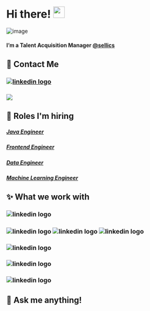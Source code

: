 # Hi there! <img src="https://raw.githubusercontent.com/MartinHeinz/MartinHeinz/master/wave.gif" width="30px">


![image](https://user-images.githubusercontent.com/79251946/112474326-c4593900-8d6f-11eb-8900-0ccc8503d997.png)


#### I’m a Talent Acquisition Manager [@sellics](https://sellics.com/)

## 📲 Contact Me
### [<img align="center" alt="linkedin logo" src="https://img.shields.io/badge/-PAULA%20BECHELLI-blue?style=for-the-badge&logo=Linkedin&logoColor=white"/>](https://www.linkedin.com/in/paula-bechelli/) 
### [<img  align="center" src="https://img.shields.io/badge/-paula.bechelli@sellics.com-c64756?style=for-the-badge&logo=Gmail&logoColor=white">](mailto:paula.bechelli@sellics.com)


## 🚀 Roles I'm hiring 
 
##### [Java Engineer](https://sellicsjobs.recruitee.com/o/java-engineer-mfd-remote-possible) 
##### [Frontend Engineer](https://sellicsjobs.recruitee.com/o/frontend-engineer-react-mfd-remote-possible)  
##### [Data Engineer](https://sellicsjobs.recruitee.com/o/senior-data-engineer-mfd-remote-possible-berlin)  
##### [Machine Learning Engineer](https://sellicsjobs.recruitee.com/o/machine-learning-engineer-mfd-remote-possible)  


## ✨ What we work with
###  <img align="center" alt="linkedin logo" src="https://img.shields.io/badge/java-%23ED8B00.svg?style=for-the-badge&logo=java&logoColor=white"/>
### <img align="center" alt="linkedin logo" src="https://img.shields.io/badge/javascript-%23323330.svg?style=for-the-badge&logo=javascript&logoColor=%23F7DF1E"/> <img align="center" alt="linkedin logo" src="https://img.shields.io/badge/react-%2320232a.svg?style=for-the-badge&logo=react&logoColor=%2361DAFB"/> <img align="center" alt="linkedin logo" src="https://img.shields.io/badge/redux-%23593d88.svg?style=for-the-badge&logo=redux&logoColor=white"/> 
### <img align="center" alt="linkedin logo" src="https://img.shields.io/badge/kotlin-%230095D5.svg?style=for-the-badge&logo=kotlin&logoColor=white"/> 
### <img align="center" alt="linkedin logo" src="https://img.shields.io/badge/python-3670A0?style=for-the-badge&logo=python&logoColor=ffdd54"/>
### <img align="center" alt="linkedin logo" src="https://img.shields.io/badge/scala-%23DC322F.svg?style=for-the-badge&logo=scala&logoColor=white"/>
### 


## 💬 Ask me anything!



<!--
**lemonpau/lemonpau** is a ✨ _special_ ✨ repository because its `README.md` (this file) appears on your GitHub profile.

Here are some ideas to get you started:

- 🔭 I’m currently working on ...
- 🌱 I’m currently learning ...
- 👯 I’m looking to collaborate on ...
- 🤔 I’m looking for help with ...
- 💬 Ask me about ...
- 📫 How to reach me: ...
- 😄 Pronouns: ...
- ⚡ Fun fact: ...
-->
